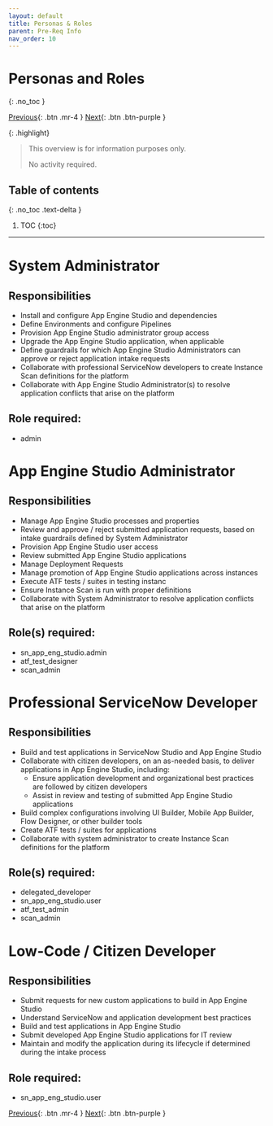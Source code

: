 ```yaml
---
layout: default
title: Personas & Roles
parent: Pre-Req Info
nav_order: 10
---
```


# Personas and Roles
{: .no_toc }

[Previous][PREVIOUS]{: .btn .mr-4 }
[Next][NEXT]{: .btn .btn-purple }

{: .highlight}
> This overview is for information purposes only. 
>
> No activity required.

## Table of contents
{: .no_toc .text-delta }

1. TOC
{:toc}

---
# System Administrator
## Responsibilities
- Install and configure App Engine Studio and dependencies
- Define Environments and configure Pipelines
- Provision App Engine Studio administrator group access 
- Upgrade the App Engine Studio application, when applicable
- Define guardrails for which App Engine Studio Administrators can approve or reject application intake requests 
- Collaborate with professional ServiceNow developers to create Instance Scan 
definitions for the platform
- Collaborate with App Engine Studio Administrator(s) to resolve application conflicts that arise on the platform

## Role required: 
- admin

# App Engine Studio Administrator
## Responsibilities
- Manage App Engine Studio processes and properties
- Review and approve / reject submitted application requests, based on intake guardrails defined by System Administrator
- Provision App Engine Studio user access
- Review submitted App Engine Studio applications 
- Manage Deployment Requests 
- Manage promotion of App Engine Studio applications across instances
- Execute ATF tests / suites in testing instanc
- Ensure Instance Scan is run with proper definitions 
- Collaborate with System Administrator to resolve application conflicts that arise on 
the platform

## Role(s) required:
- sn_app_eng_studio.admin
- atf_test_designer
- scan_admin

# Professional ServiceNow Developer
## Responsibilities
- Build and test applications in ServiceNow Studio and App Engine Studio
- Collaborate with citizen developers, on an as-needed basis, to deliver applications in App Engine Studio, including:
  - Ensure application development and organizational best practices are followed by citizen developers
  - Assist in review and testing of submitted App Engine Studio applications
- Build complex configurations involving UI Builder, Mobile App Builder, Flow Designer, or other builder tools
- Create ATF tests / suites for applications
- Collaborate with system administrator to create Instance Scan definitions for the 
platform

## Role(s) required:
- delegated_developer
- sn_app_eng_studio.user
- atf_test_admin
- scan_admin


# Low-Code / Citizen Developer
## Responsibilities
- Submit requests for new custom applications to build in App Engine Studio
- Understand ServiceNow and application development best practices
- Build and test applications in App Engine Studio
- Submit developed App Engine Studio applications for IT review
- Maintain and modify the application during its lifecycle if determined during the intake process

## Role required:
- sn_app_eng_studio.user

[Previous][PREVIOUS]{: .btn .mr-4 }
[Next][NEXT]{: .btn .btn-purple }

[PREVIOUS]: ../10_AES_Overview
[NEXT]: ../../lab_1_Configure_AES